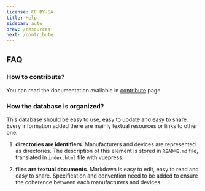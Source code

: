 ```yaml
---
license: CC BY-SA
title: Help
sidebar: auto
prev: /resources
next: /contribute
---
```


## FAQ

### How to contribute?

You can read the documentation available in [contribute](/contribute)
page.

### How the database is organized?

This database should be easy to use, easy to update and easy to
share. Every information added there are mainly textual resources or
links to other one.

 1. **directories are identifiers**. Manufacturers and devices are
    represented as directories. The description of this element is
    stored in `README.md` file, translated in `index.html` file with
    vuepress.
 
 2. **files are textual documents**. Markdown is easy to edit, easy to
    read and easy to share. Specification and convention need to be
    added to ensure the coherence between each manufacturers and
    devices.
